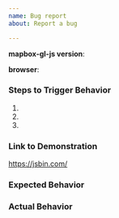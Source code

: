 ```yaml
---
name: Bug report
about: Report a bug

---
```


<!--
Hello! Thanks for contributing.  For the fastest response and resolution, please:

 - Make the issue title a succinct but specific description of the unexpected behavior. Bad: "Map rotation is broken". Good: "map.setBearing(...) throws a TypeError for negative values"
 - Include a link to a minimal demonstration of the bug. We recommend using https://jsbin.com.
 - Ensure you can reproduce the bug using the latest release.
 - Check the console for relevant errors and warnings
 - Only post to report a bug.  For feature requests, please use https://github.com/mapbox/mapbox-gl-js/issues/new?template=Feature_request.md instead.  Direct all other questions to https://stackoverflow.com/questions/tagged/mapbox-gl-js

-->

**mapbox-gl-js version**:

**browser**:

### Steps to Trigger Behavior

 1.
 2.
 3.

### Link to Demonstration

<!--
Providing a minimal, complete, verifiable demonstration *dramatically* improves maintainers' and other community members' ability to understand and address the problem you're reporting. (See https://stackoverflow.com/help/mcve for guidelines on creating an effective example.)
-->

https://jsbin.com/

### Expected Behavior

### Actual Behavior
